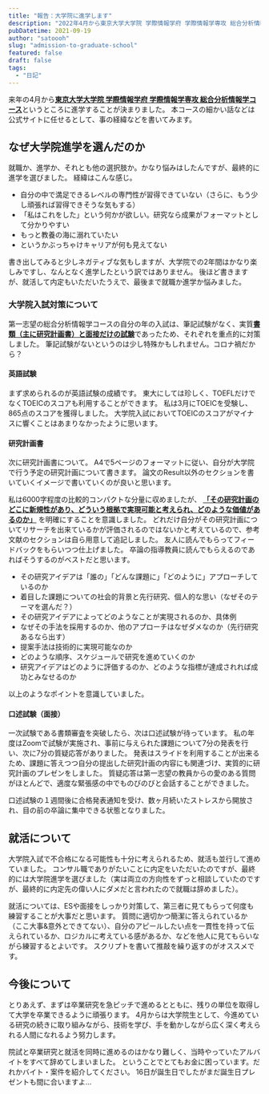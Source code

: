 ```yaml
---
title: "報告：大学院に進学します"
description: "2022年4月から東京大学大学院 学際情報学府 学際情報学専攻 総合分析情報学コースというところに進学することが決まりました。"
pubDatetime: 2021-09-19
author: "satoooh"
slug: "admission-to-graduate-school"
featured: false
draft: false
tags:
  - "日記"
---
```


来年の4月から<u>**東京大学大学院 学際情報学府 学際情報学専攻 総合分析情報学コース**</u>というところに進学することが決まりました。
本コースの細かい話などは公式サイトに任せるとして、事の経緯などを書いてみます。

## なぜ大学院進学を選んだのか

就職か、進学か、それとも他の選択肢か。かなり悩みはしたんですが、最終的に進学を選びました。
経緯はこんな感じ。

- 自分の中で満足できるレベルの専門性が習得できていない（さらに、もう少し頑張れば習得できそうな気もする）
- 「私はこれをした」という何かが欲しい。研究なら成果がフォーマットとして分かりやすい
- もっと教養の海に溺れていたい
- というかぶっちゃけキャリアが何も見えてない

書き出してみると少しネガティブな気もしますが、大学院での2年間はかなり楽しみですし、なんとなく進学したという訳ではありません。
後ほど書きますが、就活して内定もいただいたうえで、最後まで就職か進学か悩みました。

### 大学院入試対策について

第一志望の総合分析情報学コースの自分の年の入試は、筆記試験がなく、実質<u>**書類（主に研究計画書）と面接だけの試験**</u>であったため、それぞれを重点的に対策しました。
筆記試験がないというのは少し特殊かもしれません。コロナ禍だから？

#### 英語試験

まず求められるのが英語試験の成績です。
東大にしては珍しく、TOEFLだけでなくTOEICのスコアも利用することができます。
私は3月にTOEICを受験し、865点のスコアを獲得しました。
大学院入試においてTOEICのスコアがマイナスに響くことはあまりなかったように思います。

#### 研究計画書

次に研究計画書について。
A4で5ページのフォーマットに従い、自分が大学院で行う予定の研究計画について書きます。
論文のResult以外のセクションを書いていくイメージで書いていくのが良いと思います。

私は6000字程度の比較的コンパクトな分量に収めましたが、 <u>**「その研究計画のどこに新規性があり、どういう根拠で実現可能と考えられ、どのような価値があるのか」**</u> を明確にすることを意識しました。
どれだけ自分がその研究計画についてリサーチを出来ているかが評価されるのではないかと考えているので、参考文献のセクションは自ら用意して追記しました。
友人に読んでもらってフィードバックをもらいつつ仕上げました。
卒論の指導教員に読んでもらえるのであればそうするのがベストだと思います。

- その研究アイデアは「誰の」「どんな課題に」「どのように」アプローチしているのか
- 着目した課題についての社会的背景と先行研究、個人的な思い（なぜそのテーマを選んだ？）
- その研究アイデアによってどのようなことが実現されるのか、具体例
- なぜその手法を採用するのか、他のアプローチはなぜダメなのか（先行研究あるなら出す）
- 提案手法は技術的に実現可能なのか
- どのような順序、スケジュールで研究を進めていくのか
- 研究アイデアはどのように評価するのか、どのような指標が達成されれば成功とみなせるのか

以上のようなポイントを意識していました。

#### 口述試験（面接）

一次試験である書類審査を突破したら、次は口述試験が待っています。
私の年度はZoomで試験が実施され、事前に与えられた課題について7分の発表を行い、次に7分の質疑応答がありました。
発表はスライドを利用することが出来るため、課題に答えつつ自分の提出した研究計画の内容にも関連づけ、実質的に研究計画のプレゼンをしました。
質疑応答は第一志望の教員からの愛のある質問がほとんどで、適度な緊張感の中でものびのびと会話することができました。

口述試験の１週間後に合格発表通知を受け、数ヶ月続いたストレスから開放され、目の前の卒論に集中できる状態となりました。

## 就活について

大学院入試で不合格になる可能性も十分に考えられるため、就活も並行して進めていました。
コンサル職でありがたいことに内定をいただいたのですが、最終的には大学院進学を選びました（実は両立の方向性をずっと相談していたのですが、最終的に内定先の偉い人にダメだと言われたので就職は辞めました）。

就活については、ESや面接をしっかり対策して、第三者に見てもらって何度も練習することが大事だと思います。
質問に適切かつ簡潔に答えられているか（ここ大事&意外とできてない）、自分のアピールしたい点を一貫性を持って伝えられているか、ロジカルに考えている感があるか、などを他人に見てもらいながら練習するとよいです。
スクリプトを書いて推敲を繰り返すのがオススメです。

## 今後について

とりあえず、まずは卒業研究を急ピッチで進めるとともに、残りの単位を取得して大学を卒業できるように頑張ります。
4月からは大学院生として、今進めている研究の続きに取り組みながら、技術を学び、手を動かしながら広く深く考えられる人間になれるよう努力します。

院試と卒業研究と就活を同時に進めるのはかなり難しく、当時やっていたアルバイトをすべて辞めてしまいました。
ということでとてもお金に困っています。だれかバイト・案件を紹介してください。
16日が誕生日でしたがまだ誕生日プレゼントも間に合いますよ...
